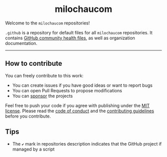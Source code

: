 <h1 align="center">
  milochaucom
</h1>

Welcome to the `milochaucom` repositories!

`.github` is a repository for default files for all `milochaucom` repositories. It contains [GitHub community health files](https://docs.github.com/en/communities/setting-up-your-project-for-healthy-contributions/creating-a-default-community-health-file), as well as organization documentation.

--- 

## How to contribute

You can freely contribute to this work:

- You can create issues if you have good ideas or want to report bugs
- You can open Pull Requests to propose modifications
- You can [sponsor](https://github.com/sponsors/amilochau) the projects

Feel free to push your code if you agree with publishing under the [MIT license](./LICENSE). Please read the [code of conduct](./.github/CODE_OF_CONDUCT.md) and the [contributing guidelines](./.github/CONTRIBUTING.md) before you contribute.

## Tips

- The `✔️` mark in repositories description indicates that the GitHub project if managed by a script
